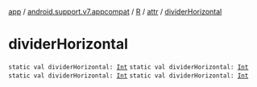 [app](../../../index.md) / [android.support.v7.appcompat](../../index.md) / [R](../index.md) / [attr](index.md) / [dividerHorizontal](.)

# dividerHorizontal

`static val dividerHorizontal: `[`Int`](https://kotlinlang.org/api/latest/jvm/stdlib/kotlin/-int/index.html)
`static val dividerHorizontal: `[`Int`](https://kotlinlang.org/api/latest/jvm/stdlib/kotlin/-int/index.html)
`static val dividerHorizontal: `[`Int`](https://kotlinlang.org/api/latest/jvm/stdlib/kotlin/-int/index.html)
`static val dividerHorizontal: `[`Int`](https://kotlinlang.org/api/latest/jvm/stdlib/kotlin/-int/index.html)